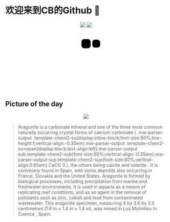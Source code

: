 
# 欢迎来到CB的Github 👋

<div align="center">
  <img height="137px" src="https://github-readme-stats.vercel.app/api?username=SuperCB&show_icons=true&theme=radical" />
  <img height="137px" src="https://github-readme-stats.vercel.app/api/top-langs/?username=SuperCB&hide_title=true&hide_border=true&layout=compact&langs_count=6&text_color=000&icon_color=fff" />
</div>


<div align="center">
    <img src="./contribution-snake/github-contribution-grid-snake.svg" />
</div>



## Picture of the day
<div align="center">
  <img width=400px src="https://upload.wikimedia.org/wikipedia/commons/thumb/e/ef/Aragonite_crystal_-_Los_Molinillos%2C_Ceunca%2C_Spain_-_4x3.6x3.5cm_100g.jpg/600px-Aragonite_crystal_-_Los_Molinillos%2C_Ceunca%2C_Spain_-_4x3.6x3.5cm_100g.jpg" />
</div>

>Aragonite  is a  carbonate mineral  and one of the three most common naturally occurring crystal forms of  calcium carbonate  ( .mw-parser-output .template-chem2-su{display:inline-block;font-size:80%;line-height:1;vertical-align:-0.35em}.mw-parser-output .template-chem2-su>span{display:block;text-align:left}.mw-parser-output sub.template-chem2-sub{font-size:80%;vertical-align:-0.35em}.mw-parser-output sup.template-chem2-sup{font-size:80%;vertical-align:0.65em} CaCO 3 ), the others being  calcite  and  vaterite . It is commonly found in Spain, with some deposits also occurring in France, Slovakia and the United States. Aragonite is formed by biological processes, including  precipitation  from marine and freshwater environments. It is used in aquaria as a means of replicating  reef  conditions, and as an agent in the removal of pollutants such as zinc, cobalt and lead from contaminated wastewater. This aragonite specimen, measuring 4 by 3.6 by 3.5 centimetres (1.6 in × 1.4 in × 1.4 in), was mined in Los Molinillos in  Cuenca , Spain.


